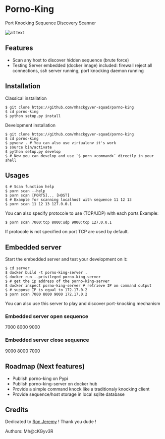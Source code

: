 # Porno-King
Port Knocking Sequence Discovery Scanner

![alt text](https://github.com/mhackgyver-squad/porno-king/blob/master/static/ron-jeremy-porno-king.jpg?raw=true "Ron Jeremy The Porno king !")

## Features
- Scan any host to discover hidden sequence (brute force)
- Testing Server embedded (docker image) included: firewall reject all connections, ssh server running, port knocking daemon running

## Installation
Classical installation
```shell
$ git clone https://github.com/mhackgyver-squad/porno-king
$ cd porno-king
$ python setup.py install
```

Development installation
```shell
$ git clone https://github.com/mhackgyver-squad/porno-king
$ cd porno-king
$ pyvenv . # You can also use virtualenv it's work
$ source bin/activate
$ python setup.py develop
$ # Now you can develop and use `$ porn <command>` directly in your shell
```

## Usages
```shell
$ # Scan function help
$ porn scan --help
$ porn scan [PORTS]... [HOST]
$ # Example for scanning localhost with sequence 11 12 13
$ porn scan 11 12 13 127.0.0.1
```

You can also specify protocole to use (TCP/UDP) with each ports
Example:
```shell
$ porn scan 7000:tcp 8000:udp 9000:tcp 127.0.0.1
```

If protocole is not specified on port TCP are used by default.

## Embedded server
Start the embedded server and test your development on it:
```shell
$ cd server
$ docker build -t porno-king-server .
$ docker run --privileged porno-king-server
$ # get the ip address of the porno-king-server
$ docker inspect porno-king-server # retrieve IP on command output
$ # suppose IP is equal to 172.17.0.2
$ porn scan 7000 8000 9000 172.17.0.2
```
You can also use this server to play and discover port-knocking mechanism

### Embedded server open sequence
7000 8000 9000

### Embedded server close sequence
9000 8000 7000 

## Roadmap (Next features)
- Publish porno-king on Pypi
- Publish porno-king-server on docker hub
- Provide a simple command knock like a traditionaly knocking client
- Provide sequence/host storage in local sqlite database

## Credits
Dedicated to [Ron Jeremy](https://en.wikipedia.org/wiki/Ron_Jeremy) ! Thank you dude !

Authors: Mh@cKGyv3R

